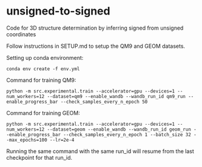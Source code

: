 # unsigned-to-signed
Code for 3D structure determination by inferring signed from unsigned coordinates


Follow instructions in SETUP.md to setup the QM9 and GEOM datasets.


Setting up conda environment:
```
conda env create -f env.yml
```

Command for training QM9:
```
python -m src.experimental.train --accelerator=gpu --devices=1 --num_workers=12 --dataset=qm9 --enable_wandb --wandb_run_id qm9_run --enable_progress_bar --check_samples_every_n_epoch 50
```

Command for training GEOM:
```
python -m src.experimental.train --accelerator=gpu --devices=1 --num_workers=12 --dataset=geom --enable_wandb --wandb_run_id geom_run --enable_progress_bar --check_samples_every_n_epoch 1 --batch_size 32 --max_epochs=100 --lr=2e-4
```

Running the same command with the same run_id will resume from the last checkpoint for that run_id.

